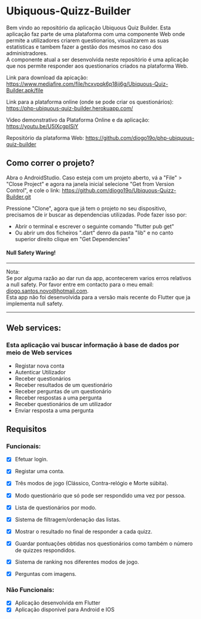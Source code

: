 # Ubiquous-Quizz-Builder
Bem vindo ao repositório da aplicação Ubiquous Quiz Builder. Esta aplicação faz parte de uma plataforma com uma componente Web onde permite a utilizadores criarem questionarios, visualizarem as suas estatisticas e tambem fazer a gestão dos mesmos no caso dos administradores.  
A componente atual a ser desenvolvida neste repositório é uma aplicação que nos permite responder aos questionarios criados na plataforma Web.

Link para download da apicação:
https://www.mediafire.com/file/hcxvpqk6p18ji6g/Ubiquous-Quiz-Builder.apk/file

Link para a plataforma online (onde se pode criar os questionários):
https://php-ubiquous-quiz-builder.herokuapp.com/

Video demonstrativo da Plataforma Online e da aplicação:
https://youtu.be/U5lXcgpISiY

Repositório da plataforma Web:
https://github.com/diogo19o/php-ubiquous-quiz-builder

## Como correr o projeto?

Abra o AndroidStudio. Caso esteja com um projeto aberto, vá a "File" > "Close Project" e agora na janela inicial selecione "Get from Version Control", e cole o link: https://github.com/diogo19o/Ubiquous-Quizz-Builder.git

Pressione "Clone", agora que já tem o projeto no seu dispositivo, precisamos de ir buscar as dependencias utilizadas. Pode fazer isso por:
* Abrir o terminal e escrever o seguinte comando "flutter pub get"
* Ou abrir um dos ficheiros ".dart" denro da pasta "lib" e no canto superior direito clique em "Get Dependencies"

#### Null Safety Waring!
*****
Nota:  
Se por alguma razão ao dar run da app, acontecerem varios erros relativos a null safety. Por favor entre em contacto para o meu email: diogo.santos.novo@hotmail.com.  
Esta app não foi desenvolvida para a versão mais recente do Flutter que ja implementa null safety.
*****


## Web services:

### Esta aplicação vai buscar informação à base de dados por meio de Web services

* Registar nova conta
* Autenticar Utilizador
* Receber questionários
* Receber resultados de um questionário
* Receber perguntas de um questionário
* Receber respostas a uma pergunta
* Receber questionários de um utilizador
* Enviar resposta a uma pergunta

## Requisitos

### Funcionais:
- [x] Efetuar login.
- [x] Registar uma conta.
- [x] Três modos de jogo (Clássico, Contra-relógio e Morte súbita).
- [x] Modo questionário que só pode ser respondido uma vez por pessoa.
- [x] Lista de questionários por modo.
- [x] Sistema de filtragem/ordenação das listas.
- [x] Mostrar o resultado no final de responder a cada quizz.
- [x] Guardar pontuações obtidas nos questionários como também o número de quizzes respondidos.
- [x] Sistema de ranking nos diferentes modos de jogo.
- [x] Perguntas com imagens.


### Não Funcionais:
- [x] Aplicação desenvolvida em Flutter
- [x] Aplicação disponivel para Android e IOS

